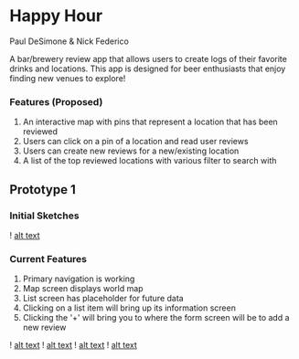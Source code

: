 # Happy Hour
Paul DeSimone & Nick Federico

A bar/brewery review app that allows users to create logs of their favorite drinks and
locations. This app is designed for beer enthusiasts that enjoy finding new venues to explore!

### Features (Proposed)

1. An interactive map with pins that represent a location that has been reviewed
2. Users can click on a pin of a location and read user reviews
3. Users can create new reviews for a new/existing location
4. A list of the top reviewed locations with various filter to search with

## Prototype 1

### Initial Sketches

! [alt text](img/sketches.png)

### Current Features

1. Primary navigation is working
2. Map screen displays world map
3. List screen has placeholder for future data
4. Clicking on a list item will bring up its information screen
5. Clicking the '+' will bring you to where the form screen will be to add a new review

! [alt text](img/prototype1.0.png)
! [alt text](img/prototype1.1.png)
! [alt text](img/prototype1.2.png)
! [alt text](img/prototype1.3.png)

